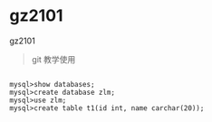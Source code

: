 # gz2101
gz2101


> git 教学使用

```mysql

mysql>show databases;
mysql>create database zlm;
mysql>use zlm;
mysql>create table t1(id int, name carchar(20));


```

